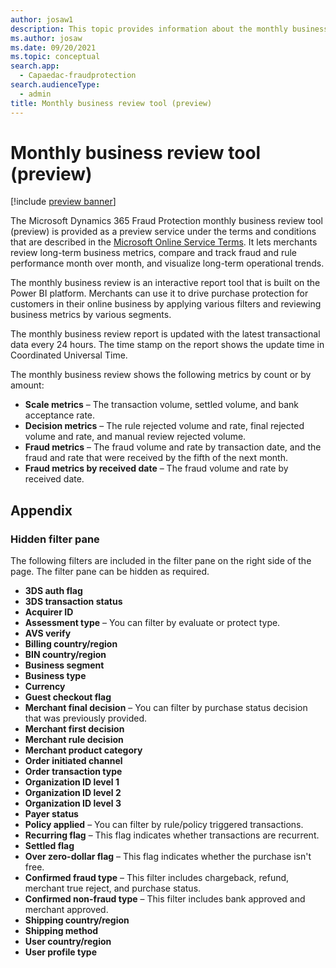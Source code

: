 ```yaml
---
author: josaw1
description: This topic provides information about the monthly business review tool (preview) in Microsoft Dynamics 365 Fraud Protection.
ms.author: josaw
ms.date: 09/20/2021
ms.topic: conceptual
search.app: 
  - Capaedac-fraudprotection
search.audienceType:
  - admin
title: Monthly business review tool (preview)
---
```


# Monthly business review tool (preview)

[!include [preview banner](includes/preview-banner.md)]

The Microsoft Dynamics 365 Fraud Protection monthly business review tool (preview) is provided as a preview service under the terms and conditions that are described in the [Microsoft Online Service Terms](https://go.microsoft.com/fwlink/?linkid=2172945). It lets merchants review long-term business metrics, compare and track fraud and rule performance month over month, and visualize long-term operational trends.

The monthly business review is an interactive report tool that is built on the Power BI platform. Merchants can use it to drive purchase protection for customers in their online business by applying various filters and reviewing business metrics by various segments.

The monthly business review report is updated with the latest transactional data every 24 hours. The time stamp on the report shows the update time in Coordinated Universal Time.

The monthly business review shows the following metrics by count or by amount:

- **Scale metrics** – The transaction volume, settled volume, and bank acceptance rate.
- **Decision metrics** – The rule rejected volume and rate, final rejected volume and rate, and manual review rejected volume.
- **Fraud metrics** – The fraud volume and rate by transaction date, and the fraud and rate that were received by the fifth of the next month.
- **Fraud metrics by received date** – The fraud volume and rate by received date.

## Appendix

### Hidden filter pane

The following filters are included in the filter pane on the right side of the page. The filter pane can be hidden as required.

- **3DS auth flag**
- **3DS transaction status**
- **Acquirer ID**
- **Assessment type** – You can filter by evaluate or protect type.
- **AVS verify**
- **Billing country/region**
- **BIN country/region**
- **Business segment**
- **Business type**
- **Currency**
- **Guest checkout flag**
- **Merchant final decision** – You can filter by purchase status decision that was previously provided.
- **Merchant first decision**
- **Merchant rule decision**
- **Merchant product category**
- **Order initiated channel**
- **Order transaction type**
- **Organization ID level 1**
- **Organization ID level 2**
- **Organization ID level 3**
- **Payer status**
- **Policy applied** – You can filter by rule/policy triggered transactions.
- **Recurring flag** – This flag indicates whether transactions are recurrent.
- **Settled flag**
- **Over zero-dollar flag** – This flag indicates whether the purchase isn't free.
- **Confirmed fraud type** – This filter includes chargeback, refund, merchant true reject, and purchase status.
- **Confirmed non-fraud type** – This filter includes bank approved and merchant approved.
- **Shipping country/region**
- **Shipping method**
- **User country/region**
- **User profile type**
